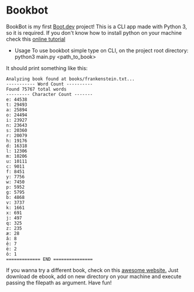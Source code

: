 # Bookbot

BookBot is my first [Boot.dev](https://www.boot.dev) project!
This is a CLI app made with Python 3, so it is required. If you don't know how to install python on your machine check this [online tutorial](https://www.geeksforgeeks.org/download-and-install-python-3-latest-version/)

- Usage
To use bookbot simple type on CLI, on the project root directory:
python3 main.py <path_to_book>

It should print something like this:

```============ BOOKBOT ============
Analyzing book found at books/frankenstein.txt...
----------- Word Count ----------
Found 75767 total words
--------- Character Count -------
e: 44538
t: 29493
a: 25894
o: 24494
i: 23927
n: 23643
s: 20360
r: 20079
h: 19176
d: 16318
l: 12306
m: 10206
u: 10111
c: 9011
f: 8451
y: 7756
w: 7450
p: 5952
g: 5795
b: 4868
v: 3737
k: 1661
x: 691
j: 497
q: 325
z: 235
æ: 28
â: 8
ê: 7
ë: 2
ô: 1
============= END ===============
```

If you wanna try a different book, check on this [awesome website.](https://www.gutenberg.org)
Just download de ebook, add on new directory on your machine and execute passing the filepath as argument.
Have fun!